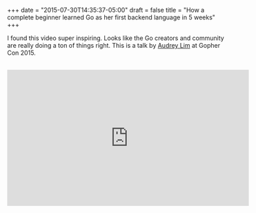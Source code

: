 +++
date = "2015-07-30T14:35:37-05:00"
draft = false
title = "How a complete beginner learned Go as her first backend language in 5 weeks"
+++

I found this video super inspiring. Looks like the Go creators and community are really doing a ton of things right. This is a talk by [Audrey Lim](http://www.audreylim.net/) at Gopher Con 2015.
<br>
<br>
<center><iframe width="560" height="315" src="https://www.youtube.com/embed/fZh8uCInEfw" frameborder="0" allowfullscreen></iframe><center>
